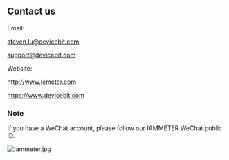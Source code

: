## Contact us

Email: 

steven.lu@devicebit.com

support@devicebit.com

Website: 

http://www.lemeter.com

https://www.devicebit.com

### Note

If you have a WeChat account, please follow our IAMMETER WeChat public ID.

![iammeter.jpg](https://leweidoc.oss-cn-hangzhou.aliyuncs.com/lewei50/img/iammeter-20181103-1.jpg)
